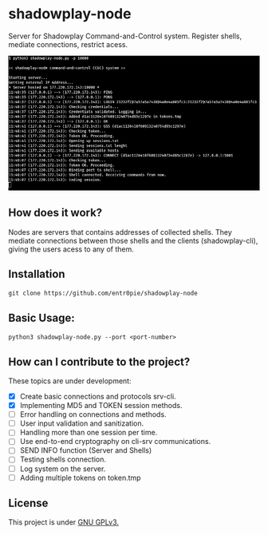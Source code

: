 # shadowplay-node
Server for Shadowplay Command-and-Control system. Register shells, mediate connections, restrict acess.

<img src="images/shadowplay-node.png" width=800px>

## How does it work? 
Nodes are servers that contains addresses of collected shells. They mediate connections between those shells and the clients (shadowplay-cli), giving the users acess to any of them.

## Installation

```
git clone https://github.com/entr0pie/shadowplay-node
```

## Basic Usage:

```
python3 shadowplay-node.py --port <port-number>
```

## How can I contribute to the project? 

These topics are under development: 

- [X] Create basic connections and protocols srv-cli.
- [X] Implementing MD5 and TOKEN session methods.
- [ ] Error handling on connections and methods. 
- [ ] User input validation and sanitization.
- [ ] Handling more than one session per time.
- [ ] Use end-to-end cryptography on cli-srv communications.
- [ ] SEND INFO function (Server and Shells)
- [ ] Testing shells connection.
- [ ] Log system on the server.
- [ ] Adding multiple tokens on token.tmp

## License 

This project is under [GNU GPLv3.](LICENSE)